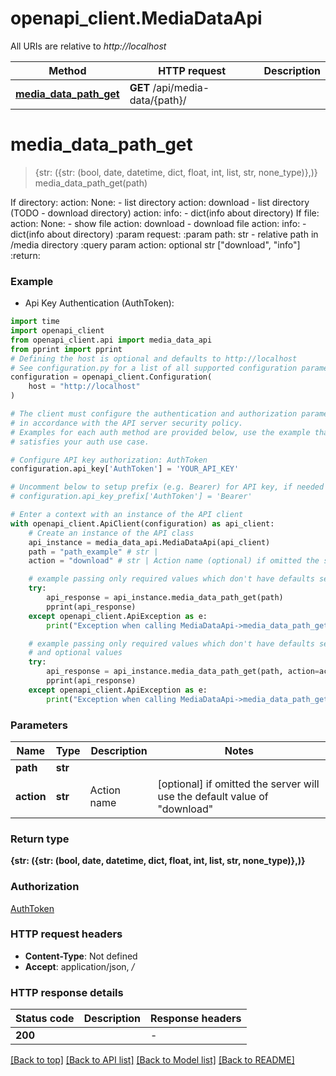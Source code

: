 # openapi_client.MediaDataApi

All URIs are relative to *http://localhost*

Method | HTTP request | Description
------------- | ------------- | -------------
[**media_data_path_get**](MediaDataApi.md#media_data_path_get) | **GET** /api/media-data/{path}/ | 


# **media_data_path_get**
> {str: ({str: (bool, date, datetime, dict, float, int, list, str, none_type)},)} media_data_path_get(path)



If directory:   action: None: - list directory   action: download - list directory (TODO - download directory)   action: info: - dict(info about directory) If file:   action: None: - show file   action: download - download file   action: info: - dict(info about directory)  :param request: :param path: str - relative path in /media directory  :query param action: optional str [\"download\", \"info\"] :return:

### Example

* Api Key Authentication (AuthToken):
```python
import time
import openapi_client
from openapi_client.api import media_data_api
from pprint import pprint
# Defining the host is optional and defaults to http://localhost
# See configuration.py for a list of all supported configuration parameters.
configuration = openapi_client.Configuration(
    host = "http://localhost"
)

# The client must configure the authentication and authorization parameters
# in accordance with the API server security policy.
# Examples for each auth method are provided below, use the example that
# satisfies your auth use case.

# Configure API key authorization: AuthToken
configuration.api_key['AuthToken'] = 'YOUR_API_KEY'

# Uncomment below to setup prefix (e.g. Bearer) for API key, if needed
# configuration.api_key_prefix['AuthToken'] = 'Bearer'

# Enter a context with an instance of the API client
with openapi_client.ApiClient(configuration) as api_client:
    # Create an instance of the API class
    api_instance = media_data_api.MediaDataApi(api_client)
    path = "path_example" # str | 
    action = "download" # str | Action name (optional) if omitted the server will use the default value of "download"

    # example passing only required values which don't have defaults set
    try:
        api_response = api_instance.media_data_path_get(path)
        pprint(api_response)
    except openapi_client.ApiException as e:
        print("Exception when calling MediaDataApi->media_data_path_get: %s\n" % e)

    # example passing only required values which don't have defaults set
    # and optional values
    try:
        api_response = api_instance.media_data_path_get(path, action=action)
        pprint(api_response)
    except openapi_client.ApiException as e:
        print("Exception when calling MediaDataApi->media_data_path_get: %s\n" % e)
```


### Parameters

Name | Type | Description  | Notes
------------- | ------------- | ------------- | -------------
 **path** | **str**|  |
 **action** | **str**| Action name | [optional] if omitted the server will use the default value of "download"

### Return type

**{str: ({str: (bool, date, datetime, dict, float, int, list, str, none_type)},)}**

### Authorization

[AuthToken](../README.md#AuthToken)

### HTTP request headers

 - **Content-Type**: Not defined
 - **Accept**: application/json, */*


### HTTP response details
| Status code | Description | Response headers |
|-------------|-------------|------------------|
**200** |  |  -  |

[[Back to top]](#) [[Back to API list]](../README.md#documentation-for-api-endpoints) [[Back to Model list]](../README.md#documentation-for-models) [[Back to README]](../README.md)

